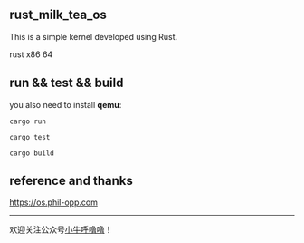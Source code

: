 ## rust_milk_tea_os

This is a simple kernel developed using Rust.

rust x86 64

## run && test && build

you also need to install **qemu**:

```
cargo run

cargo test

cargo build
```

## reference and thanks

https://os.phil-opp.com

---

欢迎关注公众号[小牛呼噜噜](https://chunjianbase.cn/xiaoniuhululu_gzh.png)！

